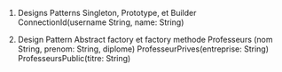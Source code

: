 1. Designs Patterns Singleton, Prototype, et Builder
ConnectionId(username String, name: String)

3. Design Pattern Abstract factory et factory methode
Professeurs (nom String, prenom: String, diplome)
ProfesseurPrives(entreprise: String)
ProfesseursPublic(titre: String)
